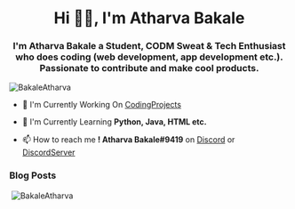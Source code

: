 <h1 align="center">Hi 👋🏻, I'm Atharva Bakale</h1>
<h3 align="center">I'm Atharva Bakale a Student, CODM Sweat & Tech Enthusiast who does coding (web development, app development etc.). Passionate to contribute and make cool products.</h3>

<p align="left"> <img src="https://komarev.com/ghpvc/?username=BakaleAtharva" alt="BakaleAtharva" /> </p>

- 🔭 I'm Currently Working On [CodingProjects](https://github.com/BakaleAtharva/CodingProjects)

- 🌱 I'm Currently Learning **Python, Java, HTML etc.**

- 📫 How to reach me **! Atharva Bakale#9419** on [Discord](https://discord.com/login) or [DiscordServer](https://discord.gg/Wdy4WYB8BC)

### Blog Posts
<!-- BLOG-POST-LIST:START -->
<!-- BLOG-POST-LIST:END -->

<p>&nbsp;<img align="center" src="https://github-readme-stats.vercel.app/api?username=Atharva-Bakale2006&show_icons=true" alt="BakaleAtharva" /></p>
